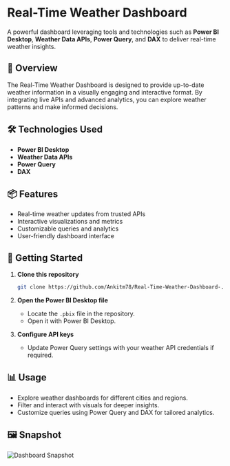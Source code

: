 # Real-Time Weather Dashboard

A powerful dashboard leveraging tools and technologies such as **Power BI Desktop**, **Weather Data APIs**, **Power Query**, and **DAX** to deliver real-time weather insights.

## 🚀 Overview

The Real-Time Weather Dashboard is designed to provide up-to-date weather information in a visually engaging and interactive format. By integrating live APIs and advanced analytics, you can explore weather patterns and make informed decisions.

## 🛠️ Technologies Used

- **Power BI Desktop**
- **Weather Data APIs**
- **Power Query**
- **DAX**

## 📦 Features

- Real-time weather updates from trusted APIs
- Interactive visualizations and metrics
- Customizable queries and analytics
- User-friendly dashboard interface

## 🏁 Getting Started

1. **Clone this repository**
   ```bash
   git clone https://github.com/Ankitm78/Real-Time-Weather-Dashboard-.git
   ```
2. **Open the Power BI Desktop file**
   - Locate the `.pbix` file in the repository.
   - Open it with Power BI Desktop.

3. **Configure API keys**
   - Update Power Query settings with your weather API credentials if required.

## 📊 Usage

- Explore weather dashboards for different cities and regions.
- Filter and interact with visuals for deeper insights.
- Customize queries using Power Query and DAX for tailored analytics.

## 🖼️ Snapshot

![Dashboard Snapshot](https://github.com/Ankitm78/Real-Time-Weather-Dashboard-/blob/main/Snapshot%20of%20the%20dashboard.png)
<!-- Replace the above path with your actual image file, e.g., assets/snapshot.png -->

